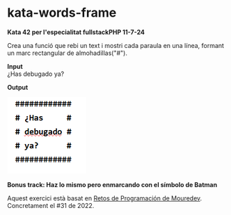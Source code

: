 # kata-words-frame
**Kata 42 per l'especialitat fullstackPHP 11-7-24**


 Crea una funció que rebi un text i mostri cada paraula en una línea,
 formant un marc rectangular de almohadillas("#").

 **Input**  
 ¿Has debugado ya?

 **Output**

![Ejemplo](image-1.png)

   
**Bonus track: Haz lo mismo pero enmarcando con el símbolo de Batman**

Aquest exercici està basat en [Retos de Programación de Mouredev](https://retosdeprogramacion.com/ejercicios). Concretament el #31 de 2022.
